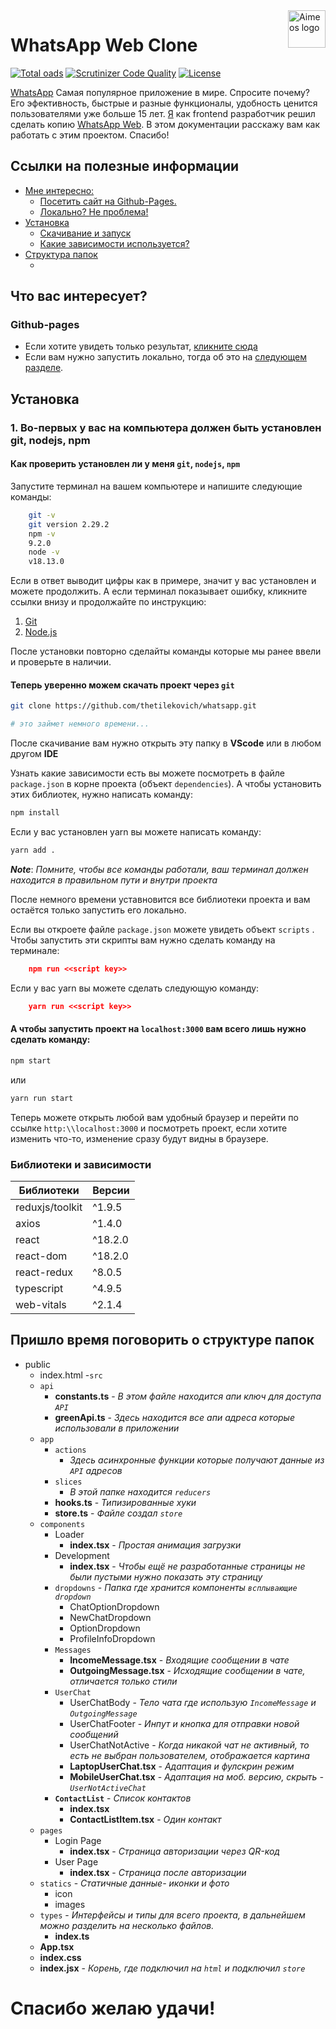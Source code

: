 <a href="https://aimeos.org/">
    <img src="https://aimeos.org/fileadmin/template/icons/logo.png" alt="Aimeos logo" title="Aimeos" align="right" height="60" />
</a>

# WhatsApp Web Clone

[![Total oads](https://poser.pugx.org/aimeos/aimeos-typo3/d/total.svg)](https://thetilekovich.github.io/thetilekovich)
[![Scrutinizer Code Quality](https://scrutinizer-ci.com/g/aimeos/aimeos-typo3/badges/quality-score.png?b=master)](https://scrutinizer-ci.com/g/aimeos/aimeos-typo3/?branch=master)
[![License](https://poser.pugx.org/aimeos/aimeos-typo3/license.svg)](https://packagist.org/packages/aimeos/aimeos-typo3)


[WhatsApp](https://whatsapp.com/) Самая популярное приложение в мире. Спросите почему? Eго эфективность, быстрыe и разные функционалы, удобность ценится пользователями уже больше 15 лет. [Я](https://thetilekovich.github.io/thetilekovich) как frontend разработчик решил сделать копию [WhatsApp Web](https://web.whatsapp.com). В этом документации расскажу вам как работать с этим проектом. Спасибо!


## Ссылки на полезные информации

- [Мне интересно:](#Github-pages)
    - [Посетить сайт на Github-Pages.](#github-pages)
    - [Локально? Не проблема!](#how-to-install)
- [Установка](#dependienses)
    - [Скачивание и запуск](#downloading)
    - [Какие зависимости используется?](#technologies)
- [Структура папок](#structure)
    - [](#seo-friendly-urls)

## Что вас интересует?

### Github-pages
- Если хотите увидеть только результат, [кликните сюда](https://thetilekovich.github.io/whatsapp)
- Если вам нужно запустить локально, тогда об это на [следующем разделе](#Установка).

## Установка

### 1. Во-первых у вас на компьютера должен быть установлен git, nodejs, npm
#### Как проверить установлен ли у меня `git`, `nodejs`, `npm`
Запустите терминал на вашем компьютере и напишите следующие команды:

```bash
    git -v
    git version 2.29.2
    npm -v
    9.2.0
    node -v
    v18.13.0
```
Если в ответ выводит цифры как в примере, значит у вас установлен и можете продолжить. А если терминал показывает ошибку, кликните ссылки внизу и продолжайте по инструкцию:
1. [Git](https://git-scm.com/downloads)
2. [Node.js](https://nodejs.org/en/download)

После установки повторно сделайты команды которые мы ранее ввели и проверьте в наличии.

#### Теперь уверенно можем скачать проект через `git`

```bash
git clone https://github.com/thetilekovich/whatsapp.git

# это займет немного времени...
```
После скачивание вам нужно открыть эту папку в **VScode** или в любом другом **IDE**

Узнать какие  зависимости есть вы можете посмотреть в файле `package.json` в корне проекта (объект `dependencies`). А чтобы установить этих библиотек, нужно написать команду:

```bash
npm install
```
Если у вас установлен yarn вы можете написать команду:

```bash
yarn add .
```

***Note***: _Помните, чтобы все команды работали, ваш терминал должен находится в правильном пути и внутри проекта_

После немного времени уставновится все библиотеки проекта и вам остаётся только запустить его локально. 

Если вы откроете файле `package.json` можете увидеть объект `scripts` .
Чтобы запустить эти скрипты вам нужно сделать команду на терминале:

```json
    npm run <<script key>>
```

Если у вас yarn вы можете сделать следующую команду:
```json
    yarn run <<script key>>
```

#### А чтобы запустить проект на `localhost:3000` вам всего лишь нужно сделать команду:
```bash
npm start 
```
или 

```bash
yarn run start 
```

Теперь можете открыть любой вам удобный браузер и перейти по ссылке `http:\\localhost:3000` и посмотреть проект, если хотите изменить что-то, изменение сразу будут видны в браузере.


### Библиотеки и зависимости

| Библиотеки      | Версии  |
| -------------   | --------|
| reduxjs/toolkit | ^1.9.5  |
| axios           | ^1.4.0  |
| react           | ^18.2.0 |
| react-dom       | ^18.2.0 |
| react-redux     | ^8.0.5  |
| typescript      | ^4.9.5  |
| web-vitals      | ^2.1.4  |


## Пришло время поговорить о структуре папок

- public
    - index.html
-`src`
    - `api`
        - **constants.ts** - _В этом файле находится апи ключ для доступа `API`_
        - **greenApi.ts** - _Здесь находится все апи адреса которые использовали в приложении_
    - `app`
        - `actions`
            - _Здесь асинхронные функции которые получают данные из `API` адресов_
        - `slices`
            - _В этой папке находится `reducers`_
        - **hooks.ts** - _Типизированные хуки_
        - **store.ts** - _Файле создал `store`_
    - `components`
        - Loader
            - **index.tsx** - _Простая анимация загрузки_
        - Development
            - **index.tsx** - _Чтобы ещё не разработанные страницы не были пустыми нужно показать эту страницу_
        - `dropdowns` - _Папка где хранится компоненты `всплывающие dropdown`_
            - ChatOptionDropdown
            - NewChatDropdown
            - OptionDropdown
            - ProfileInfoDropdown
        - `Messages`
            - **IncomeMessage.tsx** - _Входящие сообщении в чате_
            - **OutgoingMessage.tsx** - _Исходящие сообщении в чате, отличается только стили_
        - `UserChat`
            - UserChatBody - _Тело чата где использую `IncomeMessage` и `OutgoingMessage`_
            - UserChatFooter - _Инпут и кнопка для отправки новой сообщений_
            - UserChatNotActive - _Когда никакой чат не активный, то есть не выбран пользователем, отображается картина_
            - **LaptopUserChat.tsx** - _Адаптация и фулскрин режим_
            - **MobileUserChat.tsx** - _Адаптация на моб. версию, скрыть - `UserNotActiveChat`_
        - **`ContactList`** - _Список контактов_
            - **index.tsx**
            - **ContactListItem.tsx** - _Один контакт_
    - `pages`
        - Login Page 
            - **index.tsx** - _Страница авторизации через QR-код_
        - User Page
            - **index.tsx** - _Страница после авторизации_
    - `statics` - _Статичные данные- иконки и фото_
        - icon
        - images
    - `types` - _Интерфейсы и типы для всего проекта, в дальнейшем можно разделить на несколько файлов._
        - **index.ts**
    - **App.tsx**
    - **index.css**
    - **index.jsx** - _Корень, где подключил на `html` и подключил `store`_

# Спасибо желаю удачи!
